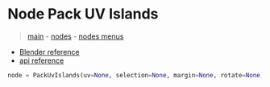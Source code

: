 # Node Pack UV Islands

> [main](../structure.md) - [nodes](nodes.md) - [nodes menus](nodes_menus.md)

- [Blender reference](https://docs.blender.org/manual/en/latest/modeling/geometry_nodes/uv/pack_uv_islands.html)
 - [api reference]({node.blender_python_ref})

```python
node = PackUvIslands(uv=None, selection=None, margin=None, rotate=None)```

